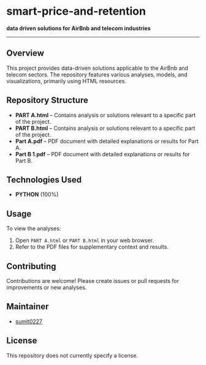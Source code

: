 # smart-price-and-retention

**data driven solutions for AirBnb and telecom industries**

---

## Overview

This project provides data-driven solutions applicable to the AirBnb and telecom sectors. The repository features various analyses, models, and visualizations, primarily using HTML resources.

## Repository Structure

- **PART A.html** – Contains analysis or solutions relevant to a specific part of the project.
- **PART B.html** – Contains analysis or solutions relevant to a specific part of the project.
- **Part A.pdf** – PDF document with detailed explanations or results for Part A.
- **Part B 1.pdf** – PDF document with detailed explanations or results for Part B.

## Technologies Used

- **PYTHON** (100%)

## Usage

To view the analyses:
1. Open `PART A.html` or `PART B.html` in your web browser.
2. Refer to the PDF files for supplementary context and results.

## Contributing

Contributions are welcome! Please create issues or pull requests for improvements or new analyses.

## Maintainer

- [sumit0227](https://github.com/sumit0227)

## License

This repository does not currently specify a license.
